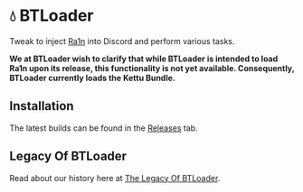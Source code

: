 # 💧 BTLoader

Tweak to inject [Ra1n](https://github.com/ra1ncord/ra1n) into Discord and perform various tasks.

**We at BTLoader wish to clarify that while BTLoader is intended to load Ra1n upon its release, this functionality is not yet available. Consequently, BTLoader currently loads the Kettu Bundle.**

## Installation

The latest builds can be found in the [Releases](https://github.com/CloudySn0w/BTLoader/releases) tab.

## Legacy Of BTLoader

Read about our history here at [The Legacy Of BTLoader](TheLegacyOfBT.md).
